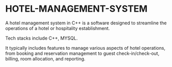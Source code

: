 # HOTEL-MANAGEMENT-SYSTEM
A hotel management system in C++ is a software designed to streamline the operations of a hotel or hospitality
establishment.

Tech stacks include C++, MYSQL.

It typically includes features to manage various aspects of hotel operations, from booking and reservation management to
guest check-in/check-out, billing, room allocation, and reporting. 
